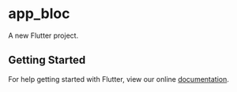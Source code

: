 # app_bloc

A new Flutter project.

## Getting Started

For help getting started with Flutter, view our online
[documentation](https://flutter.io/).
